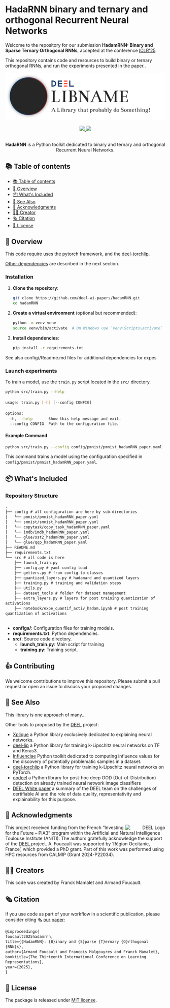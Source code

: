 # HadaRNN binary and ternary and orthogonal Recurrent Neural Networks

Welcome to the repository for our submission **HadamRNN: Binary and Sparse Ternary Orthogonal RNNs**, accepted at the conference [ICLR'25](https://iclr.cc/).

This repository contains code and resources to build binary or ternary orthogonal RNNs, and run the experiments presented in the paper..

<!-- Banner section -->
<div align="center">
        <picture>
                <source media="(prefers-color-scheme: dark)" srcset="./docs/assets/banner_dark.png">
                <source media="(prefers-color-scheme: light)" srcset="./docs/assets/banner_light.png">
                <img alt="Library Banner" src="./docs/assets/banner_light.png">
        </picture>
</div>
<br>

<!-- Badge section -->
<div align="center">
    <a href="#">
        <img src="https://img.shields.io/badge/Python-3.6, 3.7, 3.8-efefef">
    </a>
    <a href="#">
        <img src="https://img.shields.io/badge/License-MIT-efefef">
    </a>
</div>
<br>

<!-- Short description of your library -->
<p align="center">
  <b>HadaRNN</b> is a Python toolkit dedicated to binary and ternary and orthogonal Recurrent Neural Networks.

  [//]: # "<!-- Link to the documentation -->"
  [//]: # "%<br>"
  [//]: # "<a href=\"https://www.youtube.com/watch?v=dQw4w9WgXcQ\"><strong>Explore Libname docs »</strong></a>"
  [//]: # "<br>"

</p>

## 📚 Table of contents

- [📚 Table of contents](#-table-of-contents)
- [🚀 Overview](#-overview)
- [📦 What's Included](#-whats-included)
- [👀 See Also](#-see-also)
- [🙏 Acknowledgments](#-acknowledgments)
- [👨‍🎓 Creator](#-creator)
- [🗞️ Citation](#-citation)
- [📝 License](#-license)


[//]: # "- [🔥 Tutorials](#-tutorials)"
[//]: # "- [👍 Contributing](#-contributing)"
[//]: # "## 🔥 Tutorials"
[//]: # "We propose some tutorials to get familiar with the library and its API:"
[//]: # "- [Getting started](https://colab.research.google.com/drive/1XproaVxXjO9nrBSyyy7BuKJ1vy21iHs2) <sub> [![Open In Colab](https://colab.research.google.com/assets/colab-badge.svg)](https://colab.research.google.com/github/deel-ai/<libname>/blob/master/docs/notebooks/demo_fake.ipynb) </sub>"


## 🚀 Overview

This code require uses the pytorch framework, and the [deel-torchlip](https://github.com/deel-ai/deel-torchlip). 

[Other dependencies](#-Install-dependencies) are described in the next section.

### Installation

1. **Clone the repository**:

   ```bash
   git clone https://github.com/deel-ai-papers/hadamRNN.git
   cd hadamRNN
   ```
   
2. **Create a virtual environment** (optional but recommended):

   ```bash
   python -m venv venv
   source venv/bin/activate  # On Windows use `venv\Scripts\activate`
   ```

3. **Install dependencies**:

   ```bash
   pip install -r requirements.txt
   ```
  See also config/<expe>/Readme.md files for additional dependencies for expes

### Launch experiments

To train a model, use the `train.py` script located in the `src/` directory.

```bash
python src/train.py --help

usage: train.py [-h] [--config CONFIG]

options:
  -h, --help       Show this help message and exit.
  --config CONFIG  Path to the configuration file.
```

#### Example Command

```bash
python src/train.py --config config/pmnist/pmnist_hadamRNN_paper.yaml
```

This command trains a model using the configuration specified in `config/pmnist/pmnist_hadamRNN_paper.yaml`.

## 📦 What's Included


### Repository Structure

```plaintext
.
├── config # all configuration are here by sub-directories
│   └── pmnist/pmnist_hadamRNN_paper.yaml
│   └── smnist/smnist_hadamRNN_paper.yaml
│   └── copytask/copy_task_hadamRNN_paper.yaml
│   └── imdb/imdb_hadamRNN_paper.yaml
│   └── glue/sst2_hadamRNN_paper.yaml
│   └── glue/qqp_hadamRNN_paper.yaml
├── README.md
├── requirements.txt
└── src # all code is here
    ├── launch_train.py
    ├── config.py # yaml config load
    ├── getters.py # from config to classes
    ├── quantized_layers.py # hadamard and quantized layers
    ├── training.py # training and validation steps
    ├── utils.py 
    ├── dataset_tools # folder for dataset management
    ├── extra_layers.py # layers for post training quantization of activations
    ├── notebook/expe_quantif_activ_hadam.ipynb # post training quantization of activations


```

- **configs/**: Configuration files for training models.
- **requirements.txt**: Python dependencies.
- **src/**: Source code directory.
  - **launch_train.py**: Main script for  training
  - **training.py**: Training script.

## 👍 Contributing

We welcome contributions to improve this repository. Please submit a pull request or open an issue to discuss your proposed changes.

## 👀 See Also

This library is one approach of many...

Other tools to proposed by the [DEEL](www.deel.ai) project:

- [Xplique](https://github.com/deel-ai/xplique) a Python library exclusively dedicated to explaining neural networks.
- [deel-lip](https://github.com/deel-ai/deel-lip) a Python library for training k-Lipschitz neural networks on TF and Keras3.
- [Influenciae](https://github.com/deel-ai/influenciae) Python toolkit dedicated to computing influence values for the discovery of potentially problematic samples in a dataset.
- [deel-torchlip](https://github.com/deel-ai/deel-torchlip) a Python library for training k-Lipschitz neural networks on PyTorch.
- [oodeel](https://github.com/deel-ai/oodeel) a Python library for post-hoc deep OOD (Out-of-Distribution) detection on already trained neural network image classifiers
- [DEEL White paper](https://arxiv.org/abs/2103.10529) a summary of the DEEL team on the challenges of certifiable AI and the role of data quality, representativity and explainability for this purpose.

## 🙏 Acknowledgments

<div align="right">
  <picture>
    <source media="(prefers-color-scheme: dark)" srcset="https://share.deel.ai/apps/theming/image/logo?useSvg=1&v=10"  width="25%" align="right">
    <source media="(prefers-color-scheme: light)" srcset="https://www.deel.ai/wp-content/uploads/2021/05/logo-DEEL.png"  width="25%" align="right">
    <img alt="DEEL Logo" src="https://www.deel.ai/wp-content/uploads/2021/05/logo-DEEL.png" width="25%" align="right">
  </picture>
</div>
This project received funding from the French ”Investing for the Future – PIA3” program within the Artificial and Natural Intelligence Toulouse Institute (ANITI). The authors gratefully acknowledge the support of the <a href="https://www.deel.ai/"> DEEL </a> project. A. Foucault was supported by
‘Région Occitanie, France’, which provided a PhD grant. Part of this work was performed using HPC
resources from CALMIP (Grant 2024-P22034).

## 👨‍🎓 Creators

This code was created by Franck Mamalet and Armand Foucault.

## 🗞️ Citation

If you use code as part of your workflow in a scientific publication, please consider citing 🗞️ [our paper](https://arxiv.org/abs/2502.00047):

```
@inproceedings{
foucault2025hadamrnn,
title={{HadamRNN}: {B}inary and {S}parse {T}ernary {O}rthogonal {RNN}s},
author={Armand Foucault and Francois Malgouyres and Franck Mamalet},
booktitle={The Thirteenth International Conference on Learning Representations},
year={2025},
}
```

## 📝 License

The package is released under [MIT license](LICENSE).
